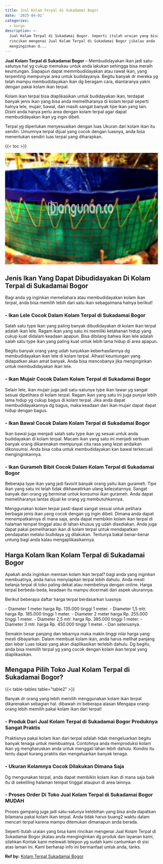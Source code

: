 ```yaml
---
title: Jual Kolam Terpal di Sukadamai Bogor
date: '2025-04-01'
categories:
  - harga
description: >-
  Jual Kolam Terpal di Sukadamai Bogor. Seperti itulah uraian yang bisa kami
  rincikan mengenai Jual Kolam Terpal di Sukadamai Bogor jikalau anda
  menginginkan d...
---
```


**Jual Kolam Terpal di Sukadamai Bogor** – Membudidayakan ikan jadi satu-satunya hal yg cukup memukau untuk anda lakukan sehingga bisa meraih keuntungan. Siapapun dapat memmbudidayakan atau rawat ikan, yang terpenting mempunyai area untuk budidayanya. Begitu banyak dr mereka yg telah mampu membudidayakan ikan dg beragam cara, diantaranya yakni dengan pakai kolam ikan terpal.

Kolam ikan terpal bisa diaplikasikan untuk budidayakan ikan, terdapat banyak jenis ikan yang bisa anda memeliharanya di kolam terpal seperti halnya lele, mujair, bawal, dan masih sangat banyak tipe ikan yang lain. Disini anda hanya perlu area dengan kolam terpal agar dapat membudidayakan ikan yg ingin dibeli.

Terpal yg diperlukan menyesuaikan dengan luas Ukuran dari kolam ikan itu sendiri. Umumnya terpal dijual yang cocok dengan luasnya, anda bisa menentukan sendiri luas terpal yang diharapkan.

{{< toc >}}

![Jual Kolam Terpal di Sukadamai Bogor](/images/jual-kolam-terpal-58.png)

## Jenis Ikan Yang Dapat Dibudidayakan Di Kolam Terpal di Sukadamai Bogor

Bagi anda yg inginkan memeliahara atau membudidayakan kolam ikan terpal, anda bisa memilih lebih dari satu ikan sebagaimana halnya berikut!

### \- Ikan Lele Cocok Dalam Kolam Terpal di Sukadamai Bogor

Salah satu type ikan yang paling banyak dibudidayakan di kolam ikan terpal adalah ikan lele. Ragam ikan yang satu ini memiliki ketahanan hidup yang cukup kuat didalam keadaan apapun. Bisa dibilang bahwa ikan lele adalah salah satu type ikan yang paling kuat untuk lebih lama hidup di area apapun.

Begitu banyak orang yang udah tunjukkan keberhasilannya dg membudidayakan ikan lele di kolam terpal. Alhasil keuntungan yang didapatkan akan amat banyak. Anda bisa mencobanya jika menginginkan untuk membudidayakan ikan lele.

### \- Ikan Mujair Cocok Dalam Kolam Terpal di Sukadamai Bogor

Selain lele, ikan mujair juga jadi satu-satunya type ikan tawar yg sangat sesuai dipelihara di kolam terpal. Ragam ikan yang satu ini juga punyai lebih lama hidup yg cukup bagus di kolam terpal. Jika anda dapat membudidayakannya dg bagus, maka keadaan dari ikan mujair dapat dapat hidup dengan bagus.

### \- Ikan Bawal Cocok Dalam Kolam Terpal di Sukadamai Bogor

Ikan bawal juga menjadi salah satu type ikan yg sesuai untuk anda budidayakan di kolam terpal. Macam ikan yang satu ini menjadi serbuan banyak orang dikarenakan mempunyai cita rasa yang lezat andaikan dikonsumsi. Anda bisa coba untuk membudidayakan kan bawal terkecuali menginginkannya.

### \- Ikan Gurameh Bibit Cocok Dalam Kolam Terpal di Sukadamai Bogor

Beberapa type ikan yang jadi favorit banyak orang yaitu ikan gurameh. Tipe ikan yang satu ini telah tidak dikhawatirkan ulang kelezatannya. Sangat banyak dari orang yg berminat untuk konsumsi ikan gurameh. Anda dapat memeliharanya lantas dijual ke orang yg membutuhkannya.

Menggunakan kolam terpal pasti dapat sangat sesuai untuk pelihara berbagai jenis ikan yang cocok dengan yg ingin dibeli. Dimana anda dapat menempatkannya di mana saja, anda dapat membikin kolam ikan terpal di halaman tempat tinggal atau di lahan khusus yg udah disediakan. Anda juga dapat pakai pemeliharaan ikan di kolam terpal untuk mendapatkan pendapatan melalui budidaya yg dilakukan. Tentunya bakal benar-benar untung bagi anda kalau mengaplikasikannya.

## Harga Kolam Ikan Kolam Terpal di Sukadamai Bogor

Apakah anda inginkan memsan kolam ikan terpal? bagi anda yang inginkan membuatnya, anda harus menyiapkan terpal lebih dahulu. Anda mesti belanja terpal di toko paling dekat atau membelinya dengan online. Harga terpal berbeda-beda, keadaan itu mampu dicermati dari aspek ukurannya.

Berikut beberapa daftar harga terpal berdasarkan luasnya:

\- Diameter 1 meter harga Rp. 135.000 tinggi 1 meter. - Diameter 1,5 mtr. harga Rp. 185.000 tinggi 1 meter. - Diameter 2 meter harga Rp. 255.000 tinggi 1 meter. - Diameter 2,5 mtr. harga Rp. 385.000 tinggi 1 meter. - Diameter 3 mtr. harga Rp. 450.000 tinggi 1 meter. - Dan seterusnya.

Semakin besar panjang dan lebarnya maka makin tinggi nilai harga yang mesti dibayarkan. Dalam membuat kolam ikan, anda harus melihat panjang dan lebar Luas lokasi yang akan diaplikasikan terlebih dahulu. Dg begitu, anda bisa memilih terpal yg yang cocok dengan kolam ikan terpal yang diaplikasikan.

## Mengapa Pilih Toko Jual Kolam Terpal di Sukadamai Bogor?

{{< table-tables table="table2" >}}

Banyak dr orang yang lebih memilih menggunakan kolam ikan terpal dikarenakan sebagian hal. dibawah ini beberapa alasan Mengapa orang-orang lebih memilih pakai kolam ikan dari terpal!

### \- Produk Dari Jual Kolam Terpal di Sukadamai Bogor Produknya Sangat Praktis

Praktisnya pakai kolam ikan dari terpal adalah tidak mengeluarkan begitu banyak tenaga untuk membuatnya. Contohnya anda memproduksi kolam ikan yg mengharuskan anda untuk menggali lahan lebih dahulu. Kondisi itu tentu dapat kurang praktis dan mengeluarkan banyak tenaga.

### \- Ukuran Kolamnya Cocok Dilakukan Dimana Saja

Dg mengunakan terpal, anda dapat membikin kolam ikan di mana saja baik itu di sekeliling halaman tempat tinggal ataupun di area lainnya.

### \- Proses Order Di Toko Jual Kolam Terpal di Sukadamai Bogor MUDAH

Proses gampang juga jadi satu-satunya kelebihan yang bisa anda dapatkan bilamana pakai kolam ikan terpal. Anda tidak harus buang2 waktu dalam mencari terpal karena mampu ditemukan dimanapun anda berada.

Seperti itulah uraian yang bisa kami rincikan mengenai Jual Kolam Terpal di Sukadamai Bogor jikalau anda menginginkan dg produk dan layanan kami, silahkan Kontak kami melewati telepon yg sudah kami cantumkan di sisi atas laman ini. Kami berharap info ini bermanfaat untuk anda, tanks.

**Ref by:** [Kolam Terpal Sukadamai Bogor](https://id.wikipedia.org/wiki/Kolam)

